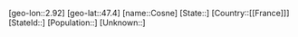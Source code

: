 ﻿---
location: [47.4,2.92]
mapzoom: [7,12] 
mapmarker: city 
type: City
tags:
- geo/City


SpocWebEntityId: 29660
isDeleted: false
confidential: public

---
[geo-lon::2.92]
[geo-lat::47.4]
[name::Cosne]
[State::]
[Country::[[France]]]
[StateId::]
[Population::]
[Unknown::]

